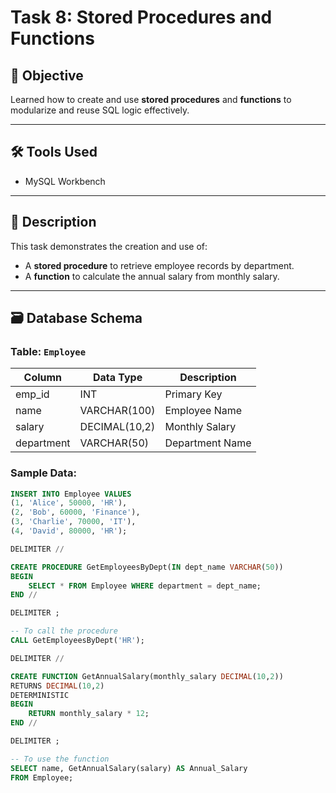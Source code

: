 # Task 8: Stored Procedures and Functions

## 🎯 Objective
Learned how to create and use **stored procedures** and **functions** to modularize and reuse SQL logic effectively.

---

## 🛠 Tools Used
- MySQL Workbench 

---

## 🧩 Description

This task demonstrates the creation and use of:
- A **stored procedure** to retrieve employee records by department.
- A **function** to calculate the annual salary from monthly salary.

---

## 🗃️ Database Schema

### Table: `Employee`

| Column      | Data Type     | Description             |
|-------------|---------------|-------------------------|
| emp_id      | INT           | Primary Key             |
| name        | VARCHAR(100)  | Employee Name           |
| salary      | DECIMAL(10,2) | Monthly Salary          |
| department  | VARCHAR(50)   | Department Name         |

### Sample Data:

```sql
INSERT INTO Employee VALUES 
(1, 'Alice', 50000, 'HR'),
(2, 'Bob', 60000, 'Finance'),
(3, 'Charlie', 70000, 'IT'),
(4, 'David', 80000, 'HR');

DELIMITER //

CREATE PROCEDURE GetEmployeesByDept(IN dept_name VARCHAR(50))
BEGIN
    SELECT * FROM Employee WHERE department = dept_name;
END //

DELIMITER ;

-- To call the procedure 
CALL GetEmployeesByDept('HR');

DELIMITER //

CREATE FUNCTION GetAnnualSalary(monthly_salary DECIMAL(10,2))
RETURNS DECIMAL(10,2)
DETERMINISTIC
BEGIN
    RETURN monthly_salary * 12;
END //

DELIMITER ;

-- To use the function
SELECT name, GetAnnualSalary(salary) AS Annual_Salary
FROM Employee;
